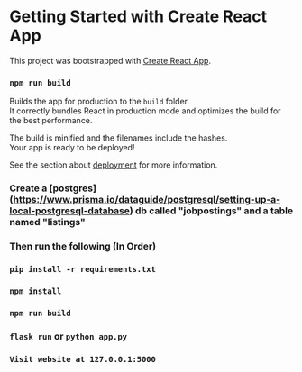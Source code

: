 # Getting Started with Create React App

This project was bootstrapped with [Create React App](https://github.com/facebook/create-react-app).

### `npm run build`

Builds the app for production to the `build` folder.\
It correctly bundles React in production mode and optimizes the build for the best performance.

The build is minified and the filenames include the hashes.\
Your app is ready to be deployed!

See the section about [deployment](https://facebook.github.io/create-react-app/docs/deployment) for more information.

### Create a [postgres] (https://www.prisma.io/dataguide/postgresql/setting-up-a-local-postgresql-database) db called "jobpostings" and a table named "listings"

### Then run the following (In Order)

### `pip install -r requirements.txt`

### `npm install`

### `npm run build`

### `flask run` or `python app.py`

### `Visit website at 127.0.0.1:5000`
